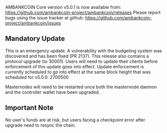 AMBANKCOIN Core version v5.0.1 is now available from: https://github.com/ambankcoin-project/ambankcoin/releases
Please report bugs using the issue tracker at github: https://github.com/ambankcoin-project/ambankcoin/issues

Mandatory Update
----

This is an emergency update.
A vulnerability with the budgeting system was discovered and has been fixed (PR 2137).
This release also contains a protocol upgrade (to 30001).
Users will need to update their clients before enforcement of this update goes into effect.
Update enforcement is currently scheduled to go into effect at the same block height that was scheduled for v5.0.0: 2700500

Masternodes will need to be restarted once both the masternode daemon and the controller wallet have been upgraded.

Important Note
----

No user's funds are at risk, but users facing a checkpoint error after upgrade need to resync the chain.